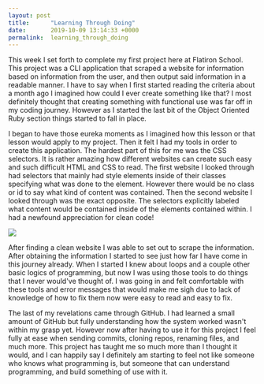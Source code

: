 ```yaml
---
layout: post
title:      "Learning Through Doing"
date:       2019-10-09 13:14:33 +0000
permalink:  learning_through_doing
---
```



This week I set forth to complete my first project here at Flatiron School. This project was a CLI application that scraped a website for information based on information from the user, and then output said information in a readable manner. I have to say when I first started reading the criteria about a month ago I imagined how could I ever create something like that? I most definitely thought that creating something with functional use was far off in my coding journey. However as I started the last bit of the Object Oriented Ruby section things started to fall in place.

I began to have those eureka moments as I imagined how this lesson or that lesson would apply to my project. Then it felt I had my tools in order to create this application. The hardest part of this for me was the CSS selectors. It is rather amazing how different websites can create such easy and such difficult HTML and CSS to read. The first website I looked through had selectors that mainly had style elements inside of their classes specifying what was done to the element. However there would be no class or id to say what kind of content was contained. Then the second website I looked through was the exact opposite. The selectors explicitly labeled what content would be contained inside of the elements contained within. I had a newfound appreciation for clean code!

![](https://encrypted-tbn0.gstatic.com/images?q=tbn:ANd9GcSm_uDWsu72imIhG69gIzZJ1QNe7BupJLpeuJxF6fmChONiQ-Ct3A)

 
After finding a clean website I was able to set out to scrape the information. After obtaining the information I started to see just how far I have come in this journey already. When I started I knew about loops and a couple other basic logics of programming, but now I was using those tools to do things that I never would've thought of. I was going in and felt comfortable with these tools and error messages that would make me sigh due to lack of knowledge of how to fix them now were easy to read and easy to fix.

The last of my revelations came through GitHub. I had learned a small amount of GitHub but fully understanding how the system worked wasn't within my grasp yet. However now after having to use it for this project I feel fully at ease when sending commits, cloning repos, renaming files, and much more. This project has taught me so much more than I thought it would, and I can happily say I definitely am starting to feel not like someone who knows what programming is, but someone that can understand programming, and build something of use with it.



